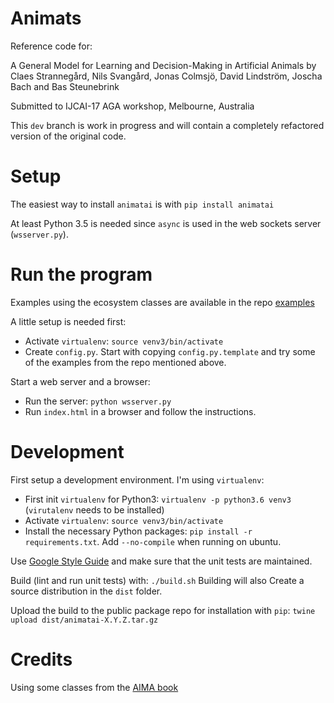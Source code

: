 Animats
=======

Reference code for:

A General Model for Learning and Decision-Making in Artificial Animals by
Claes Strannegård, Nils Svangård, Jonas Colmsjö, David Lindström, Joscha Bach
and Bas Steunebrink

Submitted to IJCAI-17 AGA workshop, Melbourne, Australia

This `dev` branch is work in progress and will contain a completely refactored
version of the original code.


Setup
=====

The easiest way to install `animatai` is with `pip install animatai`

At least Python 3.5 is needed since `async` is used in the web sockets server
(`wsserver.py`).



Run the program
==============

Examples using the ecosystem classes are available in the
repo [examples](https://github.com/animatai/examples)

A little setup is needed first:

* Activate `virtualenv`: `source venv3/bin/activate`
* Create `config.py`. Start with copying `config.py.template` and try some of
the examples from the repo mentioned above.

Start a web server and a browser:

* Run the server: `python wsserver.py`
* Run `index.html` in a browser and follow the instructions.


Development
===========

First setup a development environment. I'm using `virtualenv`:

* First init `virtualenv` for Python3: `virtualenv -p python3.6 venv3`
(`virutalenv` needs to be installed)
* Activate `virtualenv`: `source venv3/bin/activate`
* Install the necessary Python packages: `pip install -r requirements.txt`.
Add `--no-compile` when running on ubuntu.

Use [Google Style Guide](https://google.github.io/styleguide/pyguide.html)
and make sure that the unit tests are maintained.

Build (lint and run unit tests) with: `./build.sh`
Building will also Create a source distribution in the `dist` folder.

Upload the build to the public package repo for installation with `pip`:
`twine upload dist/animatai-X.Y.Z.tar.gz`


Credits
=======

Using some classes from the [AIMA book](https://github.com/aimacode/aima-python)
